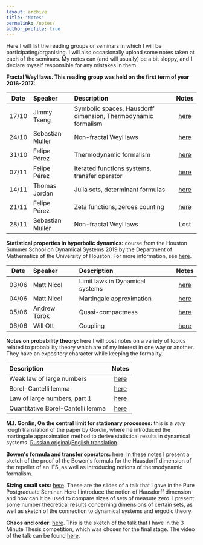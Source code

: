```yaml
---
layout: archive
title: "Notes"
permalink: /notes/
author_profile: true
---
```


Here I will list the reading groups or seminars in which I will be participating/organising. I will also occasionally upload some notes taken at each of the seminars. My notes can (and will usually) be a bit sloppy, and I declare myself responsible for any mistakes in them.

**Fractal Weyl laws. This reading group was held on the first term of year 2016-2017:**

| Date       | Speaker         | Description                                                   | Notes |
| ---------- |:----------------|:--------------------------------------------------------------|:-----:|
| 17/10      | Jimmy Tseng     | Symbolic spaces, Hausdorff dimension, Thermodynamic formalism | [here](/files/sess1.pdf)|
| 24/10      | Sebastian Muller| Non-fractal Weyl laws                                         | [here](/files/sess2.pdf)|
| 31/10      | Felipe Pérez    | Thermodynamic formalism                                       | [here](/files/sess3.pdf)|
| 07/11       | Felipe Pérez    | Iterated functions systems, transfer operator                 | [here](/files/sess4.pdf)|
| 14/11      | Thomas Jordan   | Julia sets, determinant formulas                              | [here](/files/sess5.pdf)|
| 21/11      | Felipe Pérez    | Zeta functions, zeroes counting                               | [here](/files/sess6.pdf)|
| 28/11      | Sebastian Muller| Non-fractal Weyl laws                                         | Lost|

**Statistical properties in hyperbolic dynamics:** course from the Houston Summer School on Dynamical Systems 2019 by the Department of Mathematics of the University of Houston. For more information, see [here](https://www.math.uh.edu/dynamics/school/school2019/).

| Date       | Speaker         | Description                                                   | Notes |
| ---------- |:----------------|:--------------------------------------------------------------|:-----:|
| 03/06      | Matt Nicol     | Limit laws in Dynamical systems | [here](/posts/2019/06/blog-post-5/)|
| 04/06      | Matt Nicol     | Martingale approximation | [here](/posts/2019/06/blog-post-6/)|
| 05/06      | Andrew Török   | Quasi-compactness       | [here](/posts/2019/06/blog-post-8/)|
| 06/06      | Will Ott       | Coupling                 | [here](/posts/2019/06/blog-post-9/)|

**Notes on probability theory:** here I will post notes on a variety of topics related to probability theory which are of my interest in one way or another. They have an expository character while keeping the formality.

Description                                                   | Notes |
|:-------------------------------------------------------------|:-----:|
|Weak law of large numbers        |[here](/posts/2019/06/blog-post-3/) |
|Borel-Cantelli lemma             |[here](/posts/2019/06/blog-post-4/) |
|Law of large numbers, part 1     |[here](/posts/2019/06/blog-post-10/)|
|Quantitative Borel-Cantelli lemma|[here](/posts/2019/06/blog-post-11/)|


**M.I. Gordin, On the central limit for stationary processes:** this is a *very* rough translation of the paper by Gordin, where he introduced the martingale approximation method to derive statistical results in dynamical systems. [Russian original](/files/Gordin-rus.pdf)/[English translation](/files/Gordin-eng.pdf).

**Bowen's formula and transfer operators:** [here](/files/bowen.pdf). In these notes I present a sketch of the proof of the Bowen's formula for the Hausdorff dimension of the repeller of an IFS, as well as introducing notions of thermodynamic formalism.

**Sizing small sets:** [here](/files/pps.pdf). These are the slides of a talk that I gave in the Pure Postgraduate Seminar. Here I introduce the notion of Hausdorff dimension and how can it be used to compare sizes of sets of measure zero. I present some number theoretical results concerning dimensions of certain sets, as well as sketch of the connection to dynamical systems and ergodic theory.

**Chaos and order:** [here](/files/chaos.pdf). This is the sketch of the talk that I have in the 3 Minute Thesis competition, which was chosen for the final stage. The video of the talk can be found [here](https://www.youtube.com/watch?v=W9WJXjCynx4&t=7s).

